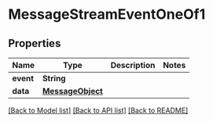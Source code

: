 # MessageStreamEventOneOf1

## Properties
Name | Type | Description | Notes
------------ | ------------- | ------------- | -------------
**event** | **String** |  | 
**data** | [**MessageObject**](MessageObject.md) |  | 

[[Back to Model list]](../README.md#documentation-for-models) [[Back to API list]](../README.md#documentation-for-api-endpoints) [[Back to README]](../README.md)


